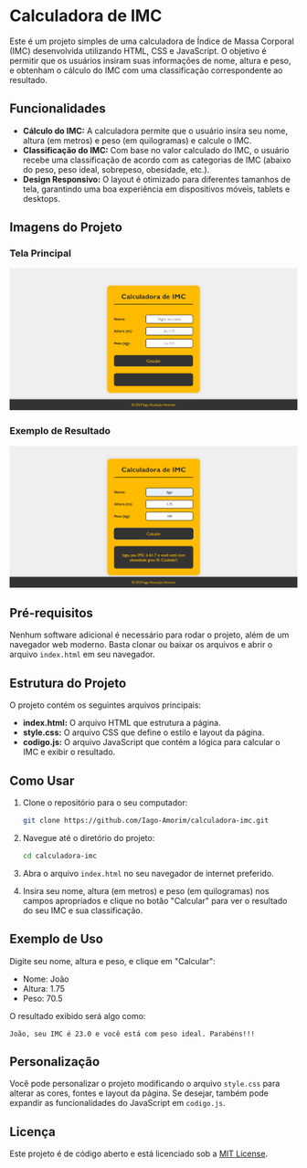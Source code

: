 # Calculadora de IMC

Este é um projeto simples de uma calculadora de Índice de Massa Corporal (IMC) desenvolvida utilizando HTML, CSS e JavaScript. O objetivo é permitir que os usuários insiram suas informações de nome, altura e peso, e obtenham o cálculo do IMC com uma classificação correspondente ao resultado.

## Funcionalidades

- **Cálculo do IMC:** A calculadora permite que o usuário insira seu nome, altura (em metros) e peso (em quilogramas) e calcule o IMC.
- **Classificação do IMC:** Com base no valor calculado do IMC, o usuário recebe uma classificação de acordo com as categorias de IMC (abaixo do peso, peso ideal, sobrepeso, obesidade, etc.).
- **Design Responsivo:** O layout é otimizado para diferentes tamanhos de tela, garantindo uma boa experiência em dispositivos móveis, tablets e desktops.

## Imagens do Projeto

### Tela Principal

![Imagem da Tela Principal](images/Calculadora_IMC.png)

### Exemplo de Resultado

![Imagem do Resultado](images/Resultado_IMC.png)

## Pré-requisitos

Nenhum software adicional é necessário para rodar o projeto, além de um navegador web moderno. Basta clonar ou baixar os arquivos e abrir o arquivo `index.html` em seu navegador.

## Estrutura do Projeto

O projeto contém os seguintes arquivos principais:

- **index.html:** O arquivo HTML que estrutura a página.
- **style.css:** O arquivo CSS que define o estilo e layout da página.
- **codigo.js:** O arquivo JavaScript que contém a lógica para calcular o IMC e exibir o resultado.

## Como Usar

1. Clone o repositório para o seu computador:

   ```bash
   git clone https://github.com/Iago-Amorim/calculadora-imc.git
   ```

2. Navegue até o diretório do projeto:

   ```bash
   cd calculadora-imc
   ```

3. Abra o arquivo `index.html` no seu navegador de internet preferido.

4. Insira seu nome, altura (em metros) e peso (em quilogramas) nos campos apropriados e clique no botão "Calcular" para ver o resultado do seu IMC e sua classificação.

## Exemplo de Uso

Digite seu nome, altura e peso, e clique em "Calcular":

- Nome: João
- Altura: 1.75
- Peso: 70.5

O resultado exibido será algo como:

```plaintext
João, seu IMC é 23.0 e você está com peso ideal. Parabéns!!!
```

## Personalização

Você pode personalizar o projeto modificando o arquivo `style.css` para alterar as cores, fontes e layout da página. Se desejar, também pode expandir as funcionalidades do JavaScript em `codigo.js`.

## Licença

Este projeto é de código aberto e está licenciado sob a [MIT License](LICENSE).